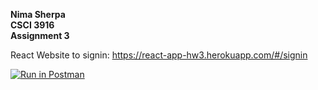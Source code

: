 **Nima Sherpa \
CSCI 3916\
Assignment 3**

React Website to signin: https://react-app-hw3.herokuapp.com/#/signin

[![Run in Postman](https://run.pstmn.io/button.svg)](https://app.getpostman.com/run-collection/81fb6e2d1bf83682c3ec?action=collection%2Fimport)
